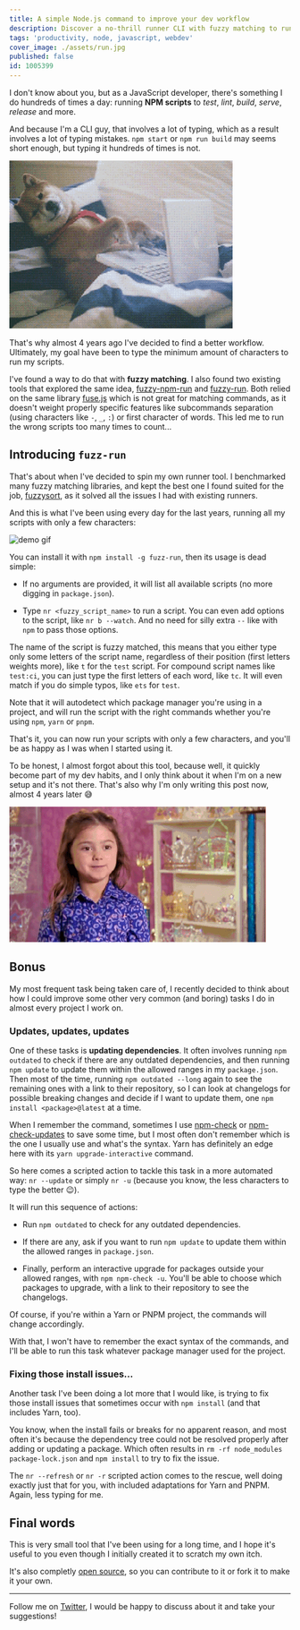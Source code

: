 ```yaml
---
title: A simple Node.js command to improve your dev workflow
description: Discover a no-thrill runner CLI with fuzzy matching to run all your Node.js tasks by typing less.
tags: 'productivity, node, javascript, webdev'
cover_image: ./assets/run.jpg
published: false
id: 1005399
---
```


I don't know about you, but as a JavaScript developer, there's something I do hundreds of times a day: running **NPM scripts** to *test*, *lint*, *build*, *serve*, *release* and more.

And because I'm a CLI guy, that involves a lot of typing, which as a result involves a lot of typing mistakes. `npm start` or `npm run build` may seems short enough, but typing it hundreds of times is not.

![bored dog typing](./assets/bored.gif)

That's why almost 4 years ago I've decided to find a better workflow. Ultimately, my goal have been to type the minimum amount of characters to run my scripts.

I've found a way to do that with **fuzzy matching**. I also found two existing tools that explored the same idea, [fuzzy-npm-run](https://www.npmjs.com/package/fuzzy-npm-run) and [fuzzy-run](https://www.npmjs.com/package/fuzzy-run). Both relied on the same library [fuse.js](http://fusejs.io) which is not great for matching commands, as it doesn't weight properly specific features like subcommands separation (using characters like `-`, `_`, `:`) or first character of words. This led me to run the wrong scripts too many times to count...

## Introducing `fuzz-run`

That's about when I've decided to spin my own runner tool. I benchmarked many fuzzy matching libraries, and kept the best one I found suited for the job, [fuzzysort](https://www.npmjs.com/package/fuzzysort), as it solved all the issues I had with existing runners.

And this is what I've been using every day for the last years, running all my scripts with only a few characters:

![demo gif](https://user-images.githubusercontent.com/593151/156170977-c9cfa19f-40a2-40b5-8c17-23180fbbc79a.gif)

You can install it with `npm install -g fuzz-run`, then its usage is dead simple:
- If no arguments are provided, it will list all available scripts (no more digging in `package.json`).

- Type `nr <fuzzy_script_name>` to run a script. You can even add options to the script, like `nr b --watch`. And no need for silly extra `--` like with `npm` to pass those options.

The name of the script is fuzzy matched, this means that you either type only some letters of the script name, regardless of their position (first letters weights more), like `t` for the `test` script. For compound script names like `test:ci`, you can just type the first letters of each word, like `tc`. It will even match if you do simple typos, like `ets` for `test`.

Note that it will autodetect which package manager you're using in a project, and will run the script with the right commands whether you're using `npm`, `yarn` or `pnpm`.

That's it, you can now run your scripts with only a few characters, and you'll be as happy as I was when I started using it.

To be honest, I almost forgot about this tool, because well, it quickly become part of my dev habits, and I only think about it when I'm on a new setup and it's not there. That's also why I'm only writing this post now, almost 4 years later 😅

![happy](./assets/happy.gif)

## Bonus

My most frequent task being taken care of, I recently decided to think about how I could improve some other very common (and boring) tasks I do in almost every project I work on.

### Updates, updates, updates

One of these tasks is **updating dependencies**. It often involves running `npm outdated` to check if there are any outdated dependencies, and then running `npm update` to update them within the allowed ranges in my `package.json`. Then most of the time, running `npm outdated --long` again to see the remaining ones with a link to their repository, so I can look at changelogs for possible breaking changes and decide if I want to update them, one `npm install <package>@latest` at a time.

When I remember the command, sometimes I use [npm-check](https://www.npmjs.com/package/npm-check) or [npm-check-updates](https://www.npmjs.com/package/npm-check-updates) to save some time, but I most often don't remember which is the one I usually use and what's the syntax. Yarn has definitely an edge here with its `yarn upgrade-interactive` command.

So here comes a scripted action to tackle this task in a more automated way: `nr --update` or simply `nr -u` (because you know, the less characters to type the better 😉).

It will run this sequence of actions:
- Run `npm outdated` to check for any outdated dependencies.

- If there are any, ask if you want to run `npm update` to update them within the allowed ranges in `package.json`.

- Finally, perform an interactive upgrade for packages outside your allowed ranges, with `npm npm-check -u`. You'll be able to choose which packages to upgrade, with a link to their repository to see the changelogs.

Of course, if you're within a Yarn or PNPM project, the commands will change accordingly.

With that, I won't have to remember the exact syntax of the commands, and I'll be able to run this task whatever package manager used for the project.

### Fixing those install issues...

Another task I've been doing a lot more that I would like, is trying to fix those install issues that sometimes occur with `npm install` (and that includes Yarn, too).

You know, when the install fails or breaks for no apparent reason, and most often it's because the dependency tree could not be resolved properly after adding or updating a package. Which often results in `rm -rf node_modules package-lock.json` and `npm install` to try to fix the issue.

The `nr --refresh` or `nr -r` scripted action comes to the rescue, well doing exactly just that for you, with included adaptations for Yarn and PNPM. Again, less typing for me.

## Final words

This is very small tool that I've been using for a long time, and I hope it's useful to you even though I initially created it to scratch my own itch.

It's also completly [open source](https://github.com/sinedied/fuzz-run), so you can contribute to it or fork it to make it your own.

---

Follow me on [Twitter](http://twitter.com/sinedied), I would be happy to discuss about it and take your suggestions!
